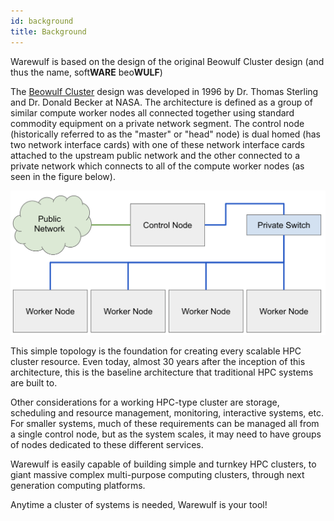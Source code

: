 ```yaml
---
id: background
title: Background
---
```


Warewulf is based on the design of the original Beowulf Cluster design (and thus the name, soft**WARE** beo**WULF**)

The [Beowulf Cluster](https://en.wikipedia.org/wiki/Beowulf_cluster) design was developed in 1996 by Dr. Thomas Sterling and Dr. Donald Becker at NASA. The architecture is defined as a group of similar compute worker nodes all connected together using standard commodity equipment on a private network segment. The control node (historically referred to as the "master" or "head" node) is dual homed (has two network interface cards) with one of these network interface cards attached to the upstream public network and the other connected to a private network which connects to all of the compute worker nodes (as seen in the figure below).

![Beowulf Architecture](beowulf_architecture.png)

This simple topology is the foundation for creating every scalable HPC cluster resource. Even today, almost 30 years after the inception of this architecture, this is the baseline architecture that traditional HPC systems are built to.

Other considerations for a working HPC-type cluster are storage, scheduling and resource management, monitoring, interactive systems, etc. For smaller systems, much of these requirements can be managed all from a single control node, but as the system scales, it may need to have groups of nodes dedicated to these different services.

Warewulf is easily capable of building simple and turnkey HPC clusters, to giant massive complex multi-purpose computing clusters, through next generation computing platforms.

Anytime a cluster of systems is needed, Warewulf is your tool!
